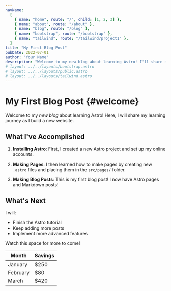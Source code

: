 ```yaml
---
navName:
  [
    { name: "home", route: "/", child: [1, 2, 3] },
    { name: "about", route: "/about" },
    { name: "blog", route: "/blog" },
    { name: "bootstrap", route: "/bootstrap" },
    { name: "tailwind", route: "/tailwind/project1" },
  ]
title: "My First Blog Post"
pubDate: 2022-07-01
author: "Your Name"
description: "Welcome to my new blog about learning Astro! I'll share my journey building a website."
# layout: ../../layouts/bootstrap.astro
# layout: ../../layouts/public.astro
# layout: ../../layouts/tailwind.astro
---
```


# My First Blog Post {#welcome}

Welcome to my _new blog_ about learning Astro! Here, I will share my learning journey as I build a new website.

## What I've Accomplished

1. **Installing Astro**: First, I created a new Astro project and set up my online accounts.

2. **Making Pages**: I then learned how to make pages by creating new `.astro` files and placing them in the `src/pages/` folder.

3. **Making Blog Posts**: This is my first blog post! I now have Astro pages and Markdown posts!

## What's Next

I will:

- Finish the Astro tutorial
- Keep adding more posts
- Implement more advanced features

Watch this space for more to come!

| Month    | Savings |
| -------- | ------- |
| January  | $250    |
| February | $80     |
| March    | $420    |
